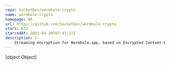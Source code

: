 ```yaml
---
repo: SocketDev/wormhole-crypto
name: wormhole-crypto
homepage: NA
url: https://github.com/SocketDev/wormhole-crypto
stars: 613
starredAt: 2021-04-20T07:47:27Z
description: |-
    Streaming encryption for Wormhole.app, based on Encrypted Content-Encoding for HTTP (RFC 8188)
---
```


[object Object]
